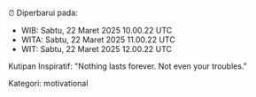 ⏰ Diperbarui pada:
- WIB: Sabtu, 22 Maret 2025 10.00.22 UTC
- WITA: Sabtu, 22 Maret 2025 11.00.22 UTC
- WIT: Sabtu, 22 Maret 2025 12.00.22 UTC

Kutipan Inspiratif:
"Nothing lasts forever. Not even your troubles."


Kategori: motivational

